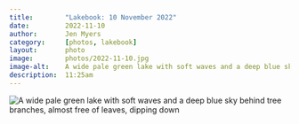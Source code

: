 ```yaml
---
title:        "Lakebook: 10 November 2022"
date:         2022-11-10
author:       Jen Myers
category:     [photos, lakebook]
layout:       photo
image:        photos/2022-11-10.jpg
image-alt:    A wide pale green lake with soft waves and a deep blue sky behind tree branches, almost free of leaves, dipping down
description:  11:25am
---
```


<div><img alt="A wide pale green lake with soft waves and a deep blue sky behind tree branches, almost free of leaves, dipping down" src="{{ site.baseurl }}/images/photos/2022-11-10.jpg" /></div>
